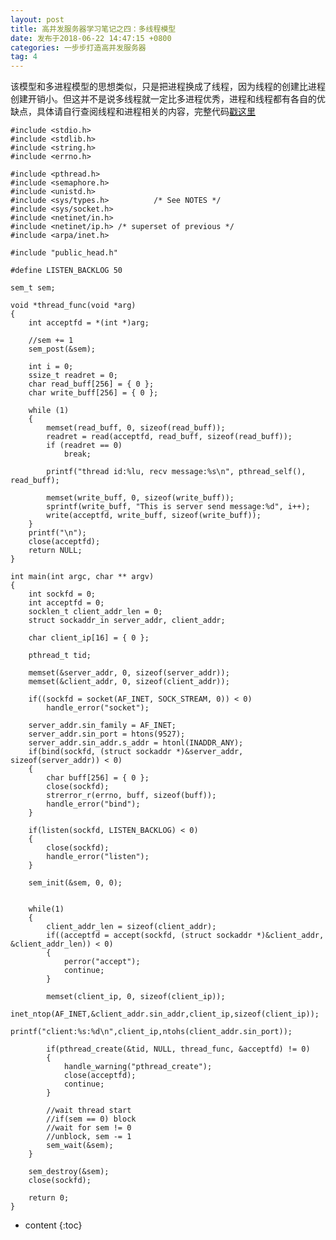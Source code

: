 ```yaml
---
layout: post
title: 高并发服务器学习笔记之四：多线程模型
date: 发布于2018-06-22 14:47:15 +0800
categories: 一步步打造高并发服务器
tag: 4
---
```


该模型和多进程模型的思想类似，只是把进程换成了线程，因为线程的创建比进程创建开销小。但这并不是说多线程就一定比多进程优秀，进程和线程都有各自的优缺点，具体请自行查阅线程和进程相关的内容，完整代码[戳这里](https://github.com/zhangn1989/MyRPC)​​​​​​​

<!-- more -->

    
    
    #include <stdio.h>
    #include <stdlib.h>
    #include <string.h>
    #include <errno.h>
    
    #include <pthread.h>
    #include <semaphore.h>
    #include <unistd.h>
    #include <sys/types.h>          /* See NOTES */
    #include <sys/socket.h>
    #include <netinet/in.h>
    #include <netinet/ip.h> /* superset of previous */
    #include <arpa/inet.h>
    
    #include "public_head.h"
    
    #define LISTEN_BACKLOG 50
    
    sem_t sem;
    
    void *thread_func(void *arg)
    {
        int acceptfd = *(int *)arg;
    
        //sem += 1
        sem_post(&sem);
    
        int i = 0;
        ssize_t readret = 0;
        char read_buff[256] = { 0 };
        char write_buff[256] = { 0 };
       
    	while (1)
    	{
    		memset(read_buff, 0, sizeof(read_buff));
    		readret = read(acceptfd, read_buff, sizeof(read_buff));
    		if (readret == 0)
    			break;
    
    		printf("thread id:%lu, recv message:%s\n", pthread_self(), read_buff);
    
    		memset(write_buff, 0, sizeof(write_buff));
    		sprintf(write_buff, "This is server send message:%d", i++);
    		write(acceptfd, write_buff, sizeof(write_buff));
    	}
        printf("\n");
        close(acceptfd);
        return NULL;
    }
    
    int main(int argc, char ** argv)
    {
        int sockfd = 0;
        int acceptfd = 0;
        socklen_t client_addr_len = 0;
        struct sockaddr_in server_addr, client_addr;
    
        char client_ip[16] = { 0 };
    
        pthread_t tid;
    
        memset(&server_addr, 0, sizeof(server_addr));
        memset(&client_addr, 0, sizeof(client_addr));
    
        if((sockfd = socket(AF_INET, SOCK_STREAM, 0)) < 0)
            handle_error("socket");
    
        server_addr.sin_family = AF_INET;
        server_addr.sin_port = htons(9527);
        server_addr.sin_addr.s_addr = htonl(INADDR_ANY);
        if(bind(sockfd, (struct sockaddr *)&server_addr, sizeof(server_addr)) < 0)
        {
    		char buff[256] = { 0 };
            close(sockfd);
    		strerror_r(errno, buff, sizeof(buff));
            handle_error("bind");
        }
    
        if(listen(sockfd, LISTEN_BACKLOG) < 0)
        {
            close(sockfd);
            handle_error("listen");
        }
    
        sem_init(&sem, 0, 0);
    
    
        while(1)
        {
            client_addr_len = sizeof(client_addr);
            if((acceptfd = accept(sockfd, (struct sockaddr *)&client_addr, &client_addr_len)) < 0)
            {
                perror("accept");
                continue;
            }
           
            memset(client_ip, 0, sizeof(client_ip));
            inet_ntop(AF_INET,&client_addr.sin_addr,client_ip,sizeof(client_ip)); 
            printf("client:%s:%d\n",client_ip,ntohs(client_addr.sin_port));
    
            if(pthread_create(&tid, NULL, thread_func, &acceptfd) != 0)
            {
    			handle_warning("pthread_create");
                close(acceptfd);
                continue;
            }
    
    		//wait thread start
            //if(sem == 0) block
            //wait for sem != 0
            //unblock, sem -= 1
            sem_wait(&sem);
        }
        
        sem_destroy(&sem);
        close(sockfd);
    
        return 0;
    }
    

* content
{:toc}



